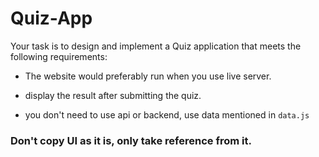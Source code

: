
# Quiz-App

Your task is to design and implement a Quiz application that meets the following requirements:

- The website would preferably run when you use live server.

- display the result after submitting the quiz.

- you don't need to use api or backend, use data mentioned in `data.js`


### Don't copy UI as it is, only take reference from it.
